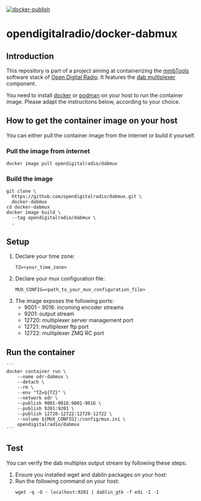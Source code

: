 [![docker-publish](https://github.com/Opendigitalradio/docker-dabmux/actions/workflows/docker-publish.yml/badge.svg)](https://github.com/Opendigitalradio/docker-dabmux/actions/workflows/docker-publish.yml)

# opendigitalradio/docker-dabmux

## Introduction
This repository is part of a project aiming at containerizing the
[mmbTools](https://www.opendigitalradio.org/mmbtools) software stack of
[Open Digital Radio](https://www.opendigitalradio.org/). It features the
[dab multiplexer](https://github.com/opendigitalradio/ODR-DabMux) component.

You need to install [docker](https://www.docker.com) or
[podman](https://podman.io) on your host to run the container image.
Please adapt the instructions below, according to your choice.

## How to get the container image on your host
You can either pull the container image from the internet or build it
yourself.

### Pull the image from internet
```
docker image pull opendigitalradio/dabmux
```

### Build the image
```
git clone \
  https://github.com/opendigitalradio/dabmux.git \
  docker-dabmux
cd docker-dabmux
docker image build \
  --tag opendigitalradio/dabmux \
  .
```

## Setup
1. Declare your time zone:
    ```
    TZ=<your_time_zone>
    ```
1. Declare your mux configuration file:
    ```
    MUX_CONFIG=<path_to_your_mux_configuration_file>
    ```
1. The image exposes the following ports:
    - 9001 - 9016: incoming encoder streams
    - 9201: output stream
    - 12720: multiplexer server management port
    - 12721: multiplexer ftp port
    - 12722: multiplexer ZMQ RC port

## Run the container
    ```
    docker container run \
        --name odr-dabmux \
        --detach \
        --rm \
        --env "TZ=${TZ}" \
        --network odr \
        --publish 9001-9016:9001-9016 \
        --publish 9201:9201 \
        --publish 12720-12722:12720-12722 \
        --volume ${MUX_CONFIG}:/config/mux.ini \
        opendigitalradio/dabmux
    ```

## Test
You can verify the dab multiplex output stream by following these steps:
1. Ensure you installed wget and dablin packages on your host:
1. Run the following command on your host: 
    ```
    wget -q -O - localhost:9201 | dablin_gtk -f edi -I -1
    ```
